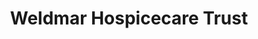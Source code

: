 ---
title: "Weldmar Hospicecare Trust"
url: /blandford-forum/weldmar-hospicecare-trust/
shop: charity
---